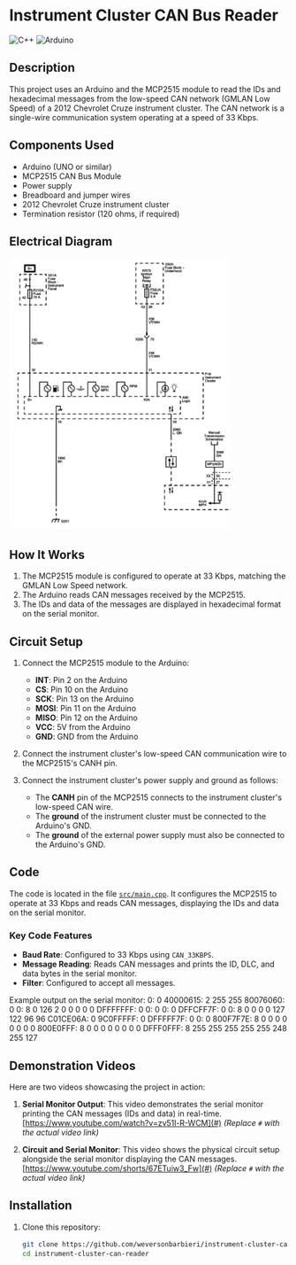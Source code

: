 # Instrument Cluster CAN Bus Reader

![C++](https://img.shields.io/badge/language-C++-blue.svg)
![Arduino](https://img.shields.io/badge/platform-Arduino-blue.svg)

## Description

This project uses an Arduino and the MCP2515 module to read the IDs and hexadecimal messages from the low-speed CAN network (GMLAN Low Speed) of a 2012 Chevrolet Cruze instrument cluster. The CAN network is a single-wire communication system operating at a speed of 33 Kbps.

## Components Used

- Arduino (UNO or similar)
- MCP2515 CAN Bus Module
- Power supply
- Breadboard and jumper wires
- 2012 Chevrolet Cruze instrument cluster
- Termination resistor (120 ohms, if required)

## Electrical Diagram

![alt text](image.png)

## How It Works

1. The MCP2515 module is configured to operate at 33 Kbps, matching the GMLAN Low Speed network.
2. The Arduino reads CAN messages received by the MCP2515.
3. The IDs and data of the messages are displayed in hexadecimal format on the serial monitor.

## Circuit Setup

1. Connect the MCP2515 module to the Arduino:
   - **INT**: Pin 2 on the Arduino
   - **CS**: Pin 10 on the Arduino
   - **SCK**: Pin 13 on the Arduino
   - **MOSI**: Pin 11 on the Arduino
   - **MISO**: Pin 12 on the Arduino
   - **VCC**: 5V from the Arduino
   - **GND**: GND from the Arduino

2. Connect the instrument cluster's low-speed CAN communication wire to the MCP2515's CANH pin.

3. Connect the instrument cluster's power supply and ground as follows:
   - The **CANH** pin of the MCP2515 connects to the instrument cluster's low-speed CAN wire.
   - The **ground** of the instrument cluster must be connected to the Arduino's GND.
   - The **ground** of the external power supply must also be connected to the Arduino's GND.

## Code

The code is located in the file [`src/main.cpp`](src/main.cpp). It configures the MCP2515 to operate at 33 Kbps and reads CAN messages, displaying the IDs and data on the serial monitor.

### Key Code Features

- **Baud Rate**: Configured to 33 Kbps using `CAN_33KBPS`.
- **Message Reading**: Reads CAN messages and prints the ID, DLC, and data bytes in the serial monitor.
- **Filter**: Configured to accept all messages.

Example output on the serial monitor:
0: 0 
40000615: 2 255 255 
80076060: 0 
0: 8 0 126 2 0 0 0 0 0 
DFFFFFFF: 0 
0: 0 
0: 0 
DFFCFF7F: 0 
0: 8 0 0 0 0 127 122 96 96 
C01CE06A: 0 
9C0FFFFF: 0 
DFFFFF7F: 0 
0: 0 
800F7F7E: 8 0 0 0 0 0 0 0 0 
800E0FFF: 8 0 0 0 0 0 0 0 0 
DFFF0FFF: 8 255 255 255 255 255 248 255 127


## Demonstration Videos

Here are two videos showcasing the project in action:

1. **Serial Monitor Output**: This video demonstrates the serial monitor printing the CAN messages (IDs and data) in real-time.  
   [https://www.youtube.com/watch?v=zv51l-R-WCM](#) *(Replace `#` with the actual video link)*

2. **Circuit and Serial Monitor**: This video shows the physical circuit setup alongside the serial monitor displaying the CAN messages.  
   [https://www.youtube.com/shorts/67ETuiw3_Fw](#) *(Replace `#` with the actual video link)*



## Installation

1. Clone this repository:
   ```sh
   git clone https://github.com/weversonbarbieri/instrument-cluster-can-reader.git
   cd instrument-cluster-can-reader
